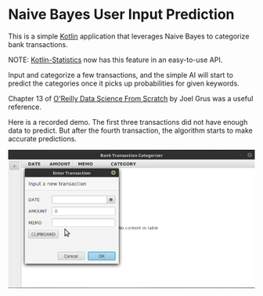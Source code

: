 # Naive Bayes User Input Prediction

This is a simple [Kotlin](http://kotlinlang.org/) application that leverages Naive Bayes to categorize bank transactions.

NOTE: [Kotlin-Statistics](https://github.com/thomasnield/kotlin-statistics#naive-bayes-classifier) now has this feature in an easy-to-use API. 

Input and categorize a few transactions, and the simple AI will start to predict the categories once it picks up probabilities for given keywords.

Chapter 13 of [O'Reilly Data Science From Scratch](http://a.co/i6i5wEX ) by Joel Grus was a useful reference. 

Here is a recorded demo. The first three transactions did not have enough data to predict. But after the fourth transaction, the algorithm starts to make accurate predictions.

![](demo_animation.gif)

